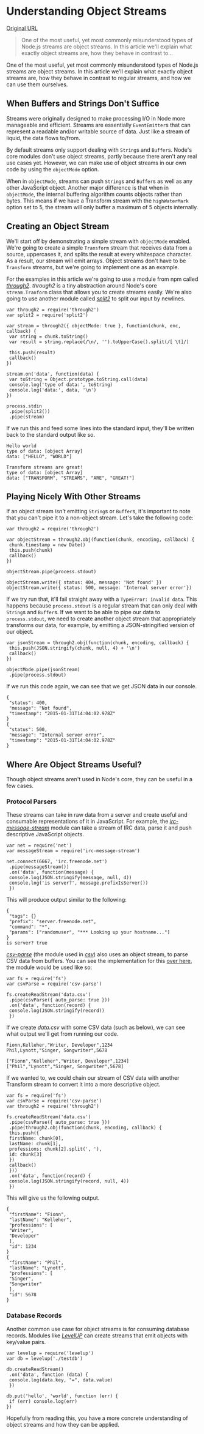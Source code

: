 # Understanding Object Streams

[Original URL](https://nodesource.com/blog/understanding-object-streams/)

> One of the most useful, yet most commonly misunderstood types of Node.js streams are object streams. In this article we'll explain what exactly object streams are, how they behave in contrast to...

One of the most useful, yet most commonly misunderstood types of Node.js streams are object streams. In this article we'll explain what exactly object streams are, how they behave in contrast to regular streams, and how we can use them ourselves.

## When Buffers and Strings Don't Suffice

Streams were originally designed to make processing I/O in Node more manageable and efficient. Streams are essentially `EventEmitter`s that can represent a readable and/or writable source of data. Just like a stream of liquid, the data flows to/from.

By default streams only support dealing with `String`s and `Buffer`s. Node's core modules don't use object streams, partly because there aren't any real use cases yet. However, we can make use of object streams in our own code by using the `objectMode` option.

When in `objectMode`, streams can push `String`s and `Buffer`s as well as any other JavaScript object. Another major difference is that when in `objectMode`, the internal buffering algorithm counts objects rather than bytes. This means if we have a Transform stream with the `highWaterMark` option set to 5, the stream will only buffer a maximum of 5 objects internally.

## Creating an Object Stream

We'll start off by demonstrating a simple stream with `objectMode` enabled. We're going to create a simple `Transform` stream that receives data from a source, uppercases it, and splits the result at every whitespace character. As a result, our stream will emit arrays. Object streams don't have to be `Transform` streams, but we're going to implement one as an example.

For the examples in this article we're going to use a module from npm called _[through2](https://www.npmjs.com/package/through2)_. _through2_ is a tiny abstraction around Node's core `stream.Tranform` class that allows you to create streams easily. We're also going to use another module called _[split2](https://www.npmjs.com/package/split2)_ to split our input by newlines.

```
var through2 = require('through2') 
var split2 = require('split2')

var stream = through2({ objectMode: true }, function(chunk, enc, callback) { 
 var string = chunk.toString()
 var result = string.replace(/\n/, '').toUpperCase().split(/[ \t]/)

 this.push(result)
 callback()
})

stream.on('data', function(data) { 
 var toString = Object.prototype.toString.call(data)
 console.log('type of data:', toString)
 console.log('data:', data, '\n')
})

process.stdin 
 .pipe(split2())
 .pipe(stream)
```

If we run this and feed some lines into the standard input, they'll be written back to the standard output like so.

```
Hello world 
type of data: [object Array] 
data: ["HELLO", "WORLD"]

Transform streams are great! 
type of data: [object Array] 
data: ["TRANSFORM", "STREAMS", "ARE", "GREAT!"] 
```

## Playing Nicely With Other Streams

If an object stream _isn't_ emitting `String`s or `Buffer`s, it's important to note that you can't pipe it to a non-object stream. Let's take the following code:

```
var through2 = require('through2')

var objectStream = through2.obj(function(chunk, encoding, callback) { 
 chunk.timestamp = new Date()
 this.push(chunk)
 callback()
})

objectStream.pipe(process.stdout)

objectStream.write({ status: 404, message: 'Not found' }) 
objectStream.write({ status: 500, message: 'Internal server error'}) 
```

If we try run that, it'll fail straight away with a `TypeError: invalid data`. This happens because `process.stdout` is a regular stream that can only deal with `String`s and `Buffer`s. If we want to be able to pipe our data to `process.stdout`, we need to create another object stream that appropriately transforms our data, for example, by emitting a JSON-stringified version of our object.

```
var jsonStream = through2.obj(function(chunk, encoding, callback) { 
 this.push(JSON.stringify(chunk, null, 4) + '\n')
 callback()
})

objectMode.pipe(jsonStream) 
 .pipe(process.stdout)
```

If we run this code again, we can see that we get JSON data in our console.

```
{
 "status": 400,
 "message": "Not found",
 "timestamp": "2015-01-31T14:04:02.978Z"
}
{
 "status": 500,
 "message": "Internal server error",
 "timestamp": "2015-01-31T14:04:02.978Z"
}
```

## Where Are Object Streams Useful?

Though object streams aren't used in Node's core, they can be useful in a few cases.

### Protocol Parsers

These streams can take in raw data from a server and create useful and consumable representations of it in JavaScript. For example, the _[irc-message-stream](https://www.npmjs.com/package/irc-message-stream)_ module can take a stream of IRC data, parse it and push descriptive JavaScript objects.

```
var net = require('net') 
var messageStream = require('irc-message-stream')

net.connect(6667, 'irc.freenode.net') 
 .pipe(messageStream())
 .on('data', function(message) {
 console.log(JSON.stringify(message, null, 4))
 console.log('is server?', message.prefixIsServer())
 })
```

This will produce output similar to the following:

```
{
 "tags": {}
 "prefix": "server.freenode.net",
 "command": "*",
 "params": ["randomuser", "*** Looking up your hostname..."]
}
is server? true 
```

_[csv-parse](https://www.npmjs.com/package/csv-parse)_ (the module used in _[csv](https://www.npmjs.com/package/csv)_) also uses an object stream, to parse CSV data from buffers. You can see the implementation for this [over here](https://github.com/wdavidw/node-csv-parse/blob/7be7339b5215c461651ee0ed19103b07e6848295/lib/index.js#L70), the module would be used like so:

```
var fs = require('fs') 
var csvParse = require('csv-parse')

fs.createReadStream('data.csv') 
 .pipe(csvParse({ auto_parse: true }))
 .on('data', function(record) {
 console.log(JSON.stringify(record))
 })
```

If we create _data.csv_ with some CSV data (such as below), we can see what output we'll get from running our code.

```
Fionn,Kelleher,"Writer, Developer",1234 
Phil,Lynott,"Singer, Songwriter",5678 

["Fionn","Kelleher","Writer, Developer",1234]
["Phil","Lynott","Singer, Songwriter",5678]
```

If we wanted to, we could chain our stream of CSV data with another Transform stream to convert it into a more descriptive object.

```
var fs = require('fs') 
var csvParse = require('csv-parse') 
var through2 = require('through2')

fs.createReadStream('data.csv') 
 .pipe(csvParse({ auto_parse: true }))
 .pipe(through2.obj(function(chunk, encoding, callback) {
 this.push({
 firstName: chunk[0],
 lastName: chunk[1],
 professions: chunk[2].split(', '),
 id: chunk[3]
 })
 callback()
 }))
 .on('data', function(record) {
 console.log(JSON.stringify(record, null, 4))
 })
```

This will give us the following output.

```
{
 "firstName": "Fionn",
 "lastName": "Kelleher",
 "professions": [
 "Writer",
 "Developer"
 ],
 "id": 1234
}
{
 "firstName": "Phil",
 "lastName": "Lynott",
 "professions": [
 "Singer",
 "Songwriter"
 ],
 "id": 5678
}
```

### Database Records

Another common use case for object streams is for consuming database records. Modules like _[LevelUP](https://www.npmjs.com/package/levelup)_ can create streams that emit objects with key/value pairs.

```
var levelup = require('levelup') 
var db = levelup('./testdb')

db.createReadStream() 
 .on('data', function (data) {
 console.log(data.key, "=", data.value)
 })

db.put('hello', 'world', function (err) { 
 if (err) console.log(err)
})
```

Hopefully from reading this, you have a more concrete understanding of object streams and how they can be applied.
